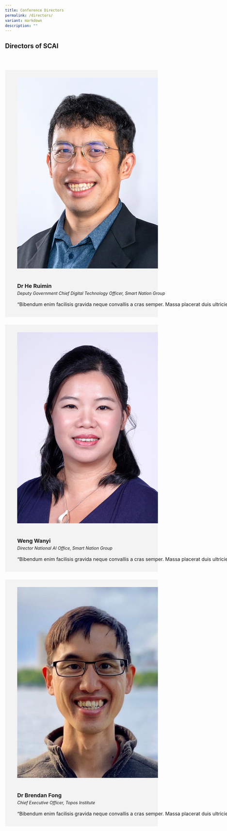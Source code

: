 ```yaml
---
title: Conference Directors
permalink: /directors/
variant: markdown
description: ""
---
```

## Directors of SCAI

<div class="row" style="background-color: #00000;padding: 25px 0px 0px 20px"></div>
        
<div class="row" style="background-color: #00000;padding: 25px 0px 0px 20px"></div>

<div class="row" style="background-color: #f3f3f3;padding: 15px 0px 0px 20px">
      <div class="column" style="padding: 10px 0px 30px 20px;"><img src="/images/People/ruimin.jpg" alt="Ruimin"></div>
      <div class="column" style="width: 300%; padding: 10px 20px 30px 20px;">
       <span style="font-size: 18px; font-weight: bold; line-height: 30px;">Dr He Ruimin</span><br><span style="font-size: 14px; font-style: italic; line-height: 16px;">Deputy Government Chief Digital Technology Officer, Smart Nation Group</span><br><br>
    <span style="font-size: 16px; line-height: 23px;">“Bibendum enim facilisis gravida neque convallis a cras semper. Massa placerat duis ultricies lacus sed turpis tincidunt id. Arcu vitae elementum curabitur vitae nunc sed velit.”</span></div>
</div>

<div class="row" style="background-color: #00000;padding: 25px 0px 0px 20px"></div>

<div class="row" style="background-color: #f3f3f3;padding: 15px 0px 0px 20px">
      <div class="column" style="padding: 10px 0px 30px 20px;"><img src="/images/People/wanyi.jpg" alt="Wanyi"></div>
      <div class="column" style="width: 300%; padding: 10px 20px 30px 20px;">
       <span style="font-size: 18px; font-weight: bold; line-height: 30px;">Weng Wanyi</span><br><span style="font-size: 14px; font-style: italic; line-height: 16px;">Director National AI Office, Smart Nation Group</span><br><br>
    <span style="font-size: 16px; line-height: 23px;">“Bibendum enim facilisis gravida neque convallis a cras semper. Massa placerat duis ultricies lacus sed turpis tincidunt id. Arcu vitae elementum curabitur vitae nunc sed velit.”</span></div>
</div>

<div class="row" style="background-color: #00000;padding: 25px 0px 0px 20px"></div>

<div class="row" style="background-color: #f3f3f3;padding: 15px 0px 0px 20px">
      <div class="column" style="padding: 10px 0px 30px 20px;"><img src="/images/People/brenden_fong.jpg" alt="Dr Brendan Fong"></div>
      <div class="column" style="width: 300%; padding: 10px 20px 30px 20px;">
       <span style="font-size: 18px; font-weight: bold; line-height: 30px;">Dr Brendan Fong</span><br><span style="font-size: 14px; font-style: italic; line-height: 16px;">Chief Executive Officer, Topos Institute</span><br><br>
    <span style="font-size: 16px; line-height: 23px;">“Bibendum enim facilisis gravida neque convallis a cras semper. Massa placerat duis ultricies lacus sed turpis tincidunt id. Arcu vitae elementum curabitur vitae nunc sed velit.”</span></div>
</div>